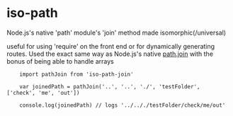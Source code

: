 # iso-path
Node.js's native 'path' module's 'join' method made isomorphic(/universal)

useful for using 'require' on the front end or for dynamically generating routes.  Used the exact same way as Node.js's native <a href='https://nodejs.org/api/path.html#path_path_join_path1_path2'>path.join</a> with the bonus of being able to handle arrays

        import pathJoin from 'iso-path-join'
        
        var joinedPath = pathJoin('..', '..', './', 'testFolder', ['check', 'me', 'out'])
        
        console.log(joinedPath) // logs '../.././testFolder/check/me/out'

